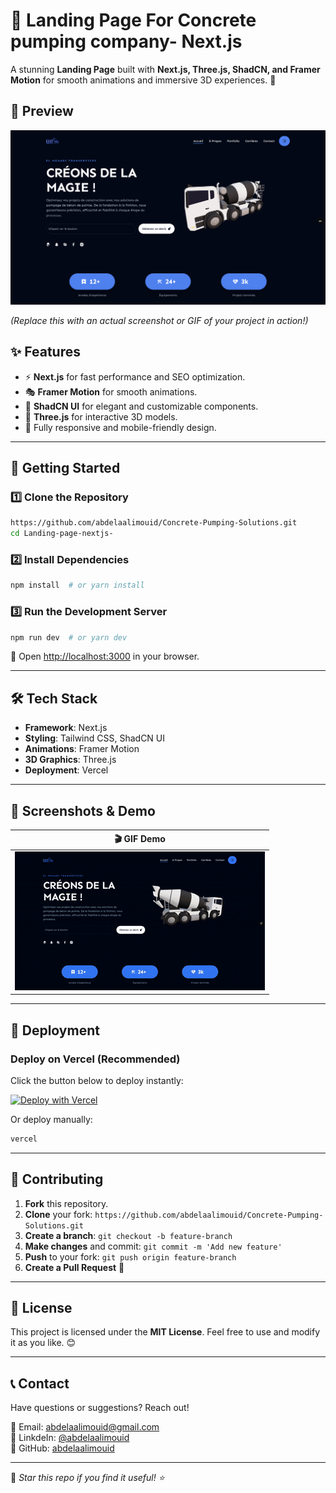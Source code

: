 # 🌟 Landing Page For Concrete pumping company- Next.js

A stunning **Landing Page** built with **Next.js, Three.js, ShadCN, and Framer Motion** for smooth animations and immersive 3D experiences. 🚀

## 📸 Preview

![Landing Page Preview](./screenshots/image.png)

*(Replace this with an actual screenshot or GIF of your project in action!)*

## ✨ Features

- ⚡ **Next.js** for fast performance and SEO optimization.
- 🎭 **Framer Motion** for smooth animations.
- 🎨 **ShadCN UI** for elegant and customizable components.
- 🎲 **Three.js** for interactive 3D models.
- 🎯 Fully responsive and mobile-friendly design.

---

## 🚀 Getting Started

### 1️⃣ Clone the Repository
```bash
https://github.com/abdelaalimouid/Concrete-Pumping-Solutions.git
cd Landing-page-nextjs-
```

### 2️⃣ Install Dependencies
```bash
npm install  # or yarn install
```

### 3️⃣ Run the Development Server
```bash
npm run dev  # or yarn dev
```

🚀 Open [http://localhost:3000](http://localhost:3000) in your browser.

---

## 🛠 Tech Stack

- **Framework**: Next.js
- **Styling**: Tailwind CSS, ShadCN UI
- **Animations**: Framer Motion
- **3D Graphics**: Three.js
- **Deployment**: Vercel

---

## 🎥 Screenshots & Demo

| 🎬 GIF Demo |
|--------------|
| ![GIF](./screenshots/demo.gif) |


---

## 🚀 Deployment

### Deploy on **Vercel** (Recommended)
Click the button below to deploy instantly:

[![Deploy with Vercel](https://vercel.com/button)](https://vercel.com/import/project?template=https://github.com/abdelaalimouid/Concrete-Pumping-Solutions)

Or deploy manually:
```bash
vercel
```

---

## 🤝 Contributing

1. **Fork** this repository.
2. **Clone** your fork: `https://github.com/abdelaalimouid/Concrete-Pumping-Solutions.git`
3. **Create a branch**: `git checkout -b feature-branch`
4. **Make changes** and commit: `git commit -m 'Add new feature'`
5. **Push** to your fork: `git push origin feature-branch`
6. **Create a Pull Request** 🚀

---

## 📜 License

This project is licensed under the **MIT License**. Feel free to use and modify it as you like. 😊

---

## 📞 Contact

Have questions or suggestions? Reach out!

📧 Email: [abdelaalimouid@gmail.com](mailto:abdelaalimouid@gmail.com)  
🔗 LinkdeIn: [@abdelaalimouid](www.linkedin.com/in/abdelaalimouid)  
📌 GitHub: [abdelaalimouid](https://github.com/abdelaalimouid)  

---

💙 _Star this repo if you find it useful! ⭐_

